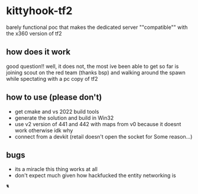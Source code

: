 # kittyhook-tf2

barely functional poc that makes the dedicated server ""compatible"" with the x360 version of tf2

## how does it work

good question!! well, it does not, the most ive been able to get so far is joining scout on the red team (thanks bsp) and walking around the spawn while spectating with a pc copy of tf2

## how to use (please don't)

* get cmake and vs 2022 build tools
* generate the solution and build in Win32
* use v2 version of 441 and 442 with maps from v0 because it doesnt work otherwise idk why
* connect from a devkit (retail doesn't open the socket for Some reason...)

## bugs

* its a miracle this thing works at all
* don't expect much given how hackfucked the entity networking is

<sup><sub>🐈</sub></sup>